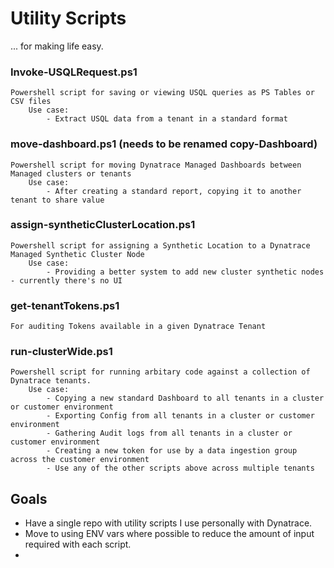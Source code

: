 # Utility Scripts

... for making life easy.

### Invoke-USQLRequest.ps1
    Powershell script for saving or viewing USQL queries as PS Tables or CSV files
        Use case: 
            - Extract USQL data from a tenant in a standard format
        
### move-dashboard.ps1 (needs to be renamed copy-Dashboard)
    Powershell script for moving Dynatrace Managed Dashboards between Managed clusters or tenants
        Use case: 
            - After creating a standard report, copying it to another tenant to share value

### assign-syntheticClusterLocation.ps1
    Powershell script for assigning a Synthetic Location to a Dynatrace Managed Synthetic Cluster Node
        Use case: 
            - Providing a better system to add new cluster synthetic nodes - currently there's no UI

### get-tenantTokens.ps1
    For auditing Tokens available in a given Dynatrace Tenant

### run-clusterWide.ps1
    Powershell script for running arbitary code against a collection of Dynatrace tenants.
        Use case: 
            - Copying a new standard Dashboard to all tenants in a cluster or customer environment
            - Exporting Config from all tenants in a cluster or customer environment
            - Gathering Audit logs from all tenants in a cluster or customer environment
            - Creating a new token for use by a data ingestion group across the customer environment
            - Use any of the other scripts above across multiple tenants

## Goals

* Have a single repo with utility scripts I use personally with Dynatrace.
* Move to using ENV vars where possible to reduce the amount of input required with each script.
* 